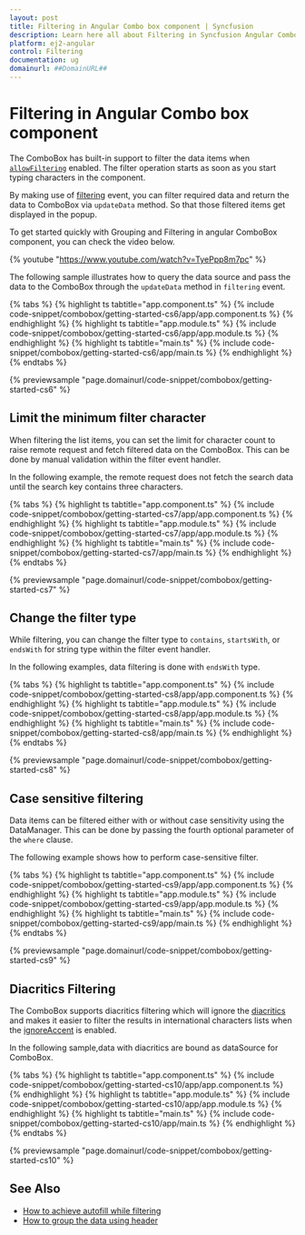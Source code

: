 ```yaml
---
layout: post
title: Filtering in Angular Combo box component | Syncfusion
description: Learn here all about Filtering in Syncfusion Angular Combo box component of Syncfusion Essential JS 2 and more.
platform: ej2-angular
control: Filtering 
documentation: ug
domainurl: ##DomainURL##
---
```


# Filtering in Angular Combo box component

The ComboBox has built-in support to filter the data items when [`allowFiltering`](https://ej2.syncfusion.com/angular/documentation/api/combo-box/#allowfiltering) enabled. The filter operation starts as soon as you start typing characters in the component.

By making use of [filtering](https://ej2.syncfusion.com/angular/documentation/api/combo-box/#filtering) event, you can filter required data and return the data to ComboBox via `updateData` method. So that those filtered items get displayed in the popup.

To get started quickly with Grouping and Filtering in angular ComboBox component, you can check the video below.

{% youtube "https://www.youtube.com/watch?v=TyePpp8m7pc" %}

The following sample illustrates how to query the data source and pass the data to the ComboBox through the `updateData` method in `filtering` event.

{% tabs %}
{% highlight ts tabtitle="app.component.ts" %}
{% include code-snippet/combobox/getting-started-cs6/app/app.component.ts %}
{% endhighlight %}
{% highlight ts tabtitle="app.module.ts" %}
{% include code-snippet/combobox/getting-started-cs6/app/app.module.ts %}
{% endhighlight %}
{% highlight ts tabtitle="main.ts" %}
{% include code-snippet/combobox/getting-started-cs6/app/main.ts %}
{% endhighlight %}
{% endtabs %}
  
{% previewsample "page.domainurl/code-snippet/combobox/getting-started-cs6" %}

## Limit the minimum filter character

When filtering the list items, you can set the limit for character count to raise remote request and fetch filtered data on the ComboBox. This can be done by manual validation within the filter event handler.

In the following example, the remote request does not fetch the search data until the search key contains three characters.

{% tabs %}
{% highlight ts tabtitle="app.component.ts" %}
{% include code-snippet/combobox/getting-started-cs7/app/app.component.ts %}
{% endhighlight %}
{% highlight ts tabtitle="app.module.ts" %}
{% include code-snippet/combobox/getting-started-cs7/app/app.module.ts %}
{% endhighlight %}
{% highlight ts tabtitle="main.ts" %}
{% include code-snippet/combobox/getting-started-cs7/app/main.ts %}
{% endhighlight %}
{% endtabs %}
  
{% previewsample "page.domainurl/code-snippet/combobox/getting-started-cs7" %}

## Change the filter type

While filtering, you can change the filter type to `contains`, `startsWith`, or `endsWith` for string type within the filter event handler.

In the following examples, data filtering is done with `endsWith` type.

{% tabs %}
{% highlight ts tabtitle="app.component.ts" %}
{% include code-snippet/combobox/getting-started-cs8/app/app.component.ts %}
{% endhighlight %}
{% highlight ts tabtitle="app.module.ts" %}
{% include code-snippet/combobox/getting-started-cs8/app/app.module.ts %}
{% endhighlight %}
{% highlight ts tabtitle="main.ts" %}
{% include code-snippet/combobox/getting-started-cs8/app/main.ts %}
{% endhighlight %}
{% endtabs %}
  
{% previewsample "page.domainurl/code-snippet/combobox/getting-started-cs8" %}

## Case sensitive filtering

Data items can be filtered either with or without case sensitivity using the DataManager. This can be done by passing the fourth optional parameter of the `where` clause.

The following example shows how to perform case-sensitive filter.

{% tabs %}
{% highlight ts tabtitle="app.component.ts" %}
{% include code-snippet/combobox/getting-started-cs9/app/app.component.ts %}
{% endhighlight %}
{% highlight ts tabtitle="app.module.ts" %}
{% include code-snippet/combobox/getting-started-cs9/app/app.module.ts %}
{% endhighlight %}
{% highlight ts tabtitle="main.ts" %}
{% include code-snippet/combobox/getting-started-cs9/app/main.ts %}
{% endhighlight %}
{% endtabs %}
  
{% previewsample "page.domainurl/code-snippet/combobox/getting-started-cs9" %}

## Diacritics Filtering

The ComboBox supports diacritics filtering which will ignore the [diacritics](https://en.wikipedia.org/wiki/Diacritic) and makes it easier to filter the results in international characters lists when the [ignoreAccent](https://ej2.syncfusion.com/angular/documentation/api/combo-box/#ignoreaccent) is enabled.

In the following sample,data with diacritics are bound as dataSource for ComboBox.

{% tabs %}
{% highlight ts tabtitle="app.component.ts" %}
{% include code-snippet/combobox/getting-started-cs10/app/app.component.ts %}
{% endhighlight %}
{% highlight ts tabtitle="app.module.ts" %}
{% include code-snippet/combobox/getting-started-cs10/app/app.module.ts %}
{% endhighlight %}
{% highlight ts tabtitle="main.ts" %}
{% include code-snippet/combobox/getting-started-cs10/app/main.ts %}
{% endhighlight %}
{% endtabs %}
  
{% previewsample "page.domainurl/code-snippet/combobox/getting-started-cs10" %}

## See Also

* [How to achieve autofill while filtering](./how-to#autofill-supported-with-combobox)
* [How to group the data using header](./grouping/)